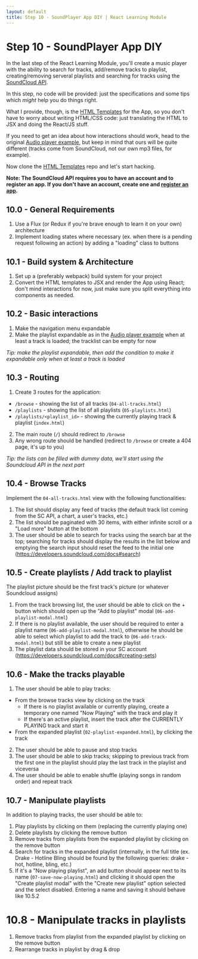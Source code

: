 ```yaml
---
layout: default
title: Step 10 - SoundPlayer App DIY | React Learning Module
---
```


# Step 10 - SoundPlayer App DIY

In the last step of the React Learning Module, you'll create a music player with the ability to search for tracks, add/remove tracks to playlist, creating/removing serveral playlists and searching for tracks using the [SoundCloud API](https://developers.soundcloud.com/).

In this step, no code will be provided: just the specifications and some tips which *might* help you do things right.

What I provide, though, is the [HTML Templates](https://github.com/tszekely/soundplayer-react-html) for the App, so you don't have to worry about writing HTML/CSS code: just translating the HTML to JSX and doing the React/JS stuff.

If you need to get an idea about how interactions should work, head to the original [Audio player example](http://tutorialzine.com/2015/03/html5-music-player/), but keep in mind that ours will be quite different (tracks come from SoundCloud, not our own mp3 files, for example).

Now clone the [HTML Templates](https://github.com/tszekely/soundplayer-react-html) repo and let's start hacking.

**Note: The SoundCloud API requires you to have an account and to register an app. If you don't have an account, create one and [register an app](http://soundcloud.com/you/apps/new).**

## 10.0 - General Requirements

1. Use a Flux (or Redux if you're brave enough to learn it on your own) architecture
2. Implement loading states where necessary (ex. when there is a pending request following an action) by adding a "loading" class to buttons

## 10.1 - Build system & Architecture

1. Set up a (preferably webpack) build system for your project
2. Convert the HTML templates to JSX and render the App using React; don't mind interactions for now, just make sure you split everything into components as needed.

## 10.2 - Basic interactions

1. Make the navigation menu expandable
2. Make the playlist expandable as in the [Audio player example](http://tutorialzine.com/2015/03/html5-music-player/) when at least a track is loaded; the tracklist can be empty for now 

*Tip: make the playlist expandable, then add the condition to make it expandable only when at least a track is loaded*

## 10.3 - Routing

1. Create 3 routes for the application:
  - `/browse` - showing the list of all tracks (`04-all-tracks.html`)
  - `/playlists` - showing the list of all playlists (`05-playlists.html`)
  - `/playlists/<playlist_id>` - showing the currently playing track & playlist (`index.html`)
2. The main route (`/`) should redirect to `/browse`
3. Any wrong route should be handled (redirect to `/browse` or create a 404 page, it's up to you)

*Tip: the lists can be filled with dummy data, we'll start using the Soundcloud API in the next part*

## 10.4 - Browse Tracks

Implement the `04-all-tracks.html` view with the following functionalities:

1. The list should display any feed of tracks (the default track list coming from the SC API, a chart, a user's tracks, etc.)
2. The list should be paginated with 30 items, with either infinite scroll or a "Load more" button at the bottom
3. The user should be able to search for tracks using the search bar at the top; searching for tracks should display the results in the list below and emptying the search input should reset the feed to the initial one (https://developers.soundcloud.com/docs#search)

## 10.5 - Create playlists / Add track to playlist

The playlist picture should be the first track's picture (or whatever Soundcloud assigns)

1. From the track browsing list, the user should be able to click on the + button which should open up the "Add to playlist" modal (`06-add-playlist-modal.html`)
2. If there is no playlist available, the user should be required to enter a playlist name (`06-add-playlist-modal.html`), otherwise he should be able to select which playlist to add the track to (`06-add-track-modal.html`) but still be able to create a new playlist
3. The playlist data should be stored in your SC account (https://developers.soundcloud.com/docs#creating-sets)

## 10.6 - Make the tracks playable

1. The user should be able to play tracks:
  - From the browse tracks view by clicking on the track
    - If there is no playlist available or currently playing, create a temporary one named "Now Playing" with the track and play it
    - If there's an active playlist, insert the track after the CURRENTLY PLAYING track and start it
  - From the expanded playlist (`02-playlist-expanded.html`), by clicking the track
2. The user should be able to pause and stop tracks
3. The user should be able to skip tracks; skipping to previous track from the first one in the playlist should play the last track in the playlist and viceversa
4. The user should be able to enable shuffle (playing songs in random order) and repeat track

## 10.7 - Manipulate playlists

In addition to playing tracks, the user should be able to:

1. Play playlists by clicking on them (replacing the currently playing one)
2. Delete playlists by clicking the remove button
3. Remove tracks from playlists from the expanded playlist by clicking on the remove button
4. Search for tracks in the expanded playlist (internally, in the full title (ex. Drake - Hotline Bling should be found by the following queries: drake - hot, hotline, bling, etc.)
5. If it's a "Now playing playlist", an add button should appear next to its name (`07-save-now-playing.html`) and clicking it should open the "Create playlist modal" with the "Create new playlist" option selected and the select disabled. Entering a name and saving it should behave like 10.5.2

# 10.8 - Manipulate tracks in playlists

1. Remove tracks from playlist from the expanded playlist by clicking on the remove button
2. Rearrange tracks in playlist by drag & drop


